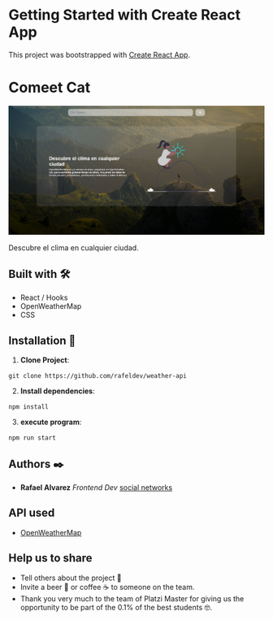 # Getting Started with Create React App

This project was bootstrapped with [Create React App](https://github.com/facebook/create-react-app).

# Comeet Cat
![Image of Comeet-cat](https://github.com/rafeldev/weather-api/blob/master/src/assets/1.png)

Descubre el clima en cualquier ciudad.

## Built with 🛠️

- React / Hooks
- OpenWeatherMap
- CSS

## Installation 🔨

1. **Clone Project**: 
```
git clone https://github.com/rafeldev/weather-api
```

2. **Install dependencies**: 
```
npm install
```

3. **execute program**: 
```
npm run start
```

## Authors ✒️

- **Rafael Alvarez** _Frontend Dev_ [social networks](https://www.instagram.com/raalvarez_//)

## API used

- [OpenWeatherMap](https://openweathermap.org/api)

## Help us to share

- Tell others about the project 📢
- Invite a beer 🍺 or coffee ☕ to someone on the team.
- Thank you very much to the team of Platzi Master for giving us the opportunity to be part of the 0.1% of the best students 🤓.

